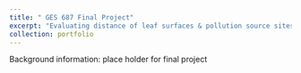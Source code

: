 ```yaml
---
title: " GES 687 Final Project"
excerpt: "Evaluating distance of leaf surfaces & pollution source sites from air sensors <br/><img src='/images/ .PNG' height='50%'>"
collection: portfolio
---
```


Background information: place holder for final project
